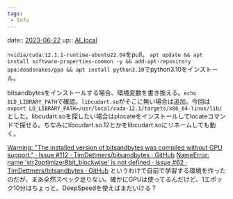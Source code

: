 ```yaml
---
tags:
 - Info
---
```


date:: [2023-06-22](/Daily_Note/2023-06-22.md)
up:: [AI_local](../Bar/AI/AI_local.md)

`nvidia/cuda:12.1.1-runtime-ubuntu22.04`をpull。
`apt update && apt install software-properties-common -y && add-apt-repository ppa:deadsnakes/ppa && apt install python3.10`でpython3.10をインストール。

bitsandbytesをインストールする場合、環境変数を書き換える。`echo $LD_LIBRARY_PATH`で確認。`libcudart.so`がそこに無い場合は追加。今回は
`export LO_LIBRARY_PATH=/usr/local/cuda-12.1/targets/x86_64-linux/lib/`とした。libcudart.soを探したい場合はplocateをインストールしてlocateコマンドで探せる。ちなみにlibcudart.so.12とかをlibcudart.soにリネームしても動く。

[Warning: "The installed version of bitsandbytes was compiled without GPU support." · Issue #112 · TimDettmers/bitsandbytes · GitHub](https://github.com/TimDettmers/bitsandbytes/issues/112)
[NameError: name 'str2optimizer8bit\_blockwise' is not defined · Issue #62 · TimDettmers/bitsandbytes · GitHub](https://github.com/TimDettmers/bitsandbytes/issues/62)
というわけで自前で学習する環境を作ったのだが、まあ全然スペック足りない。確かにGPUは使ってるんだけど、1エポック10分はちょっと。DeepSpeedを使えばまだいける？

